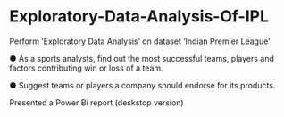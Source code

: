 # Exploratory-Data-Analysis-Of-IPL
Perform ‘Exploratory Data Analysis’ on dataset ‘Indian Premier League’

● As a sports analysts, find out the most successful teams, players and factors
contributing win or loss of a team.


● Suggest teams or players a company should endorse for its products.


Presented a Power Bi report (deskstop version)
